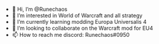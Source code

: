 - 👋 Hi, I’m @Runechaos
- 👀 I’m interested in World of Warcraft and all strategy
- 🌱 I’m currently learning modding Europa Universalis 4
- 💞️ I’m looking to collaborate on the Warcraft mod for EU4
- 📫 How to reach me discord: Runechaos#0950

<!---
Runechaos/Runechaos is a ✨ special ✨ repository because its `README.md` (this file) appears on your GitHub profile.
You can click the Preview link to take a look at your changes.
--->
